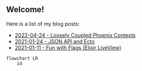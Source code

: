 ## Welcome!

Here is a list of my blog posts:
- [2022-04-24 - Loosely Coupled Phoenix Contexts](https://mikeybower93.github.io/posts/loosely_coupled_phoenix_contexts)
- [2021-01-24 - JSON API and Ecto](https://mikeybower93.github.io/posts/ecto_composability)
- [2021-01-11 - Fun with Flags (Elixir LiveView)](https://mikeybower93.github.io/posts/fun_with_flags)

```mermaid
flowchart LR
    id
```